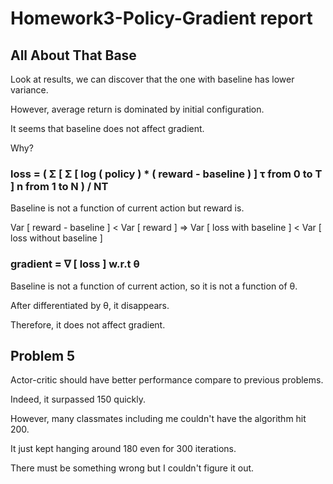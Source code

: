 # Homework3-Policy-Gradient report

## All About That Base

Look at results, we can discover that the one with baseline has lower variance.

However, average return is dominated by initial configuration.

It seems that baseline does not affect gradient.

Why?

### loss = ( Σ [ Σ [ log ( policy ) * ( reward - baseline ) ] τ from 0 to T ] n from 1 to N ) / NT

Baseline is not a function of current action but reward is.

Var [ reward - baseline ] < Var [ reward ] => Var [ loss with baseline ] < Var [ loss without baseline ]

### gradient = ∇ [ loss ] w.r.t θ

Baseline is not a function of current action, so it is not a function of θ.

After differentiated by θ, it disappears.

Therefore, it does not affect gradient.

## Problem 5

Actor-critic should have better performance compare to previous problems.

Indeed, it surpassed 150 quickly.

However, many classmates including me couldn't have the algorithm hit 200.

It just kept hanging around 180 even for 300 iterations.

There must be something wrong but I couldn't figure it out.